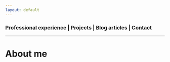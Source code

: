 ```yaml
---
layout: default
---
```


### [Professional experience](./another-page.html) | [Projects](./another-page.html) | [Blog articles](./another-page.html) | [Contact](./another-page.html)

---

# About me


